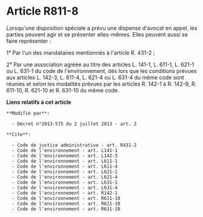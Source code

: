 # Article R811-8

Lorsqu'une disposition spéciale a prévu une dispense d'avocat en appel, les parties peuvent agir et se présenter elles-mêmes.
Elles peuvent aussi se faire représenter : 

1° Par l'un des mandataires mentionnés à l'article R. 431-2 ; 

2° Par une association agréée au titre des articles L. 141-1, L. 611-1, L. 621-1 ou L. 631-1 du code de l'environnement, dès
lors que les conditions prévues aux articles L. 142-3, 
L. 611-4, L. 621-4 ou L. 631-4 du même code sont réunies et selon les modalités prévues par les articles R. 142-1 à R. 142-9,
R. 611-10, R. 621-10 et R. 631-10 du même code.

**Liens relatifs à cet article**

	**Modifié par**:

	  - Décret n°2013-575 du 2 juillet 2013 - art. 2

	**Cite**:

	  - Code de justice administrative - art. R431-2
	  - Code de l'environnement - art. L141-1
	  - Code de l'environnement - art. L142-3
	  - Code de l'environnement - art. L611-1
	  - Code de l'environnement - art. L611-4
	  - Code de l'environnement - art. L621-1
	  - Code de l'environnement - art. L621-4
	  - Code de l'environnement - art. L631-1
	  - Code de l'environnement - art. L631-4
	  - Code de l'environnement - art. R142-1
	  - Code de l'environnement - art. R611-10
	  - Code de l'environnement - art. R621-10
	  - Code de l'environnement - art. R631-10
